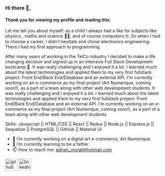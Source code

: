 ### Hi there 👋,  
####  Thank you for viewing my profile and reading this. 
Let me tell you about myself: as a child I always had a like for subjects like physics , maths and science 👨‍🔬, and of course computers 🤓. 
So when I had to choose a career, I didn't hesitate and chose electronics engineering. There I had my first approach to programming. 

After many years of working in the TelCo industry I decided to make a life changing decision and signed up in an intensive Full Stack Development bootcamp 🚀. 
It was really challenging and I enjoyed it a lot. I learned much about the latest technologies and applied them to my very first fullstack project: Front End/Back End/Database and 
an external API. I'm currently working on an e-commerce as my final project (Art Numerique, coming soon!), as a part of a team along with other web development students.
It was really challenging and I enjoyed it a lot. I learned much about the latest technologies and applied them to my very first fullstack project: Front End/Back End/Database and 
an external API. I'm currently working on an e-commerce as my final project (Art Numerique, coming soon!), as a part of a team along with other web development students.

Skills: Javascript || HTML/CSS || React || Redux || Node.js || Express.js || Sequelize || PostgreSQL || GitHub || Material UI

- 🔭 I’m currently working on a digital art e-commerce, Art Numerique. 
- 🌱 I’m currently learning to be a father. 
- 📫 How to reach me: adrian_morat@hotmail.com 


[<img src='https://cdn.jsdelivr.net/npm/simple-icons@3.0.1/icons/github.svg' alt='github' height='40'>](https://github.com/https://github.com/adrianmorat/)  [<img src='https://cdn.jsdelivr.net/npm/simple-icons@3.0.1/icons/linkedin.svg' alt='linkedin' height='40'>](https://www.linkedin.com/in/adrian-morat//)  

